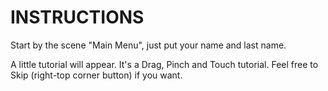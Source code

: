 # INSTRUCTIONS

Start by the scene "Main Menu", just put your name and last name.

A little tutorial will appear. It's a Drag, Pinch and Touch tutorial. Feel free to Skip (right-top corner button) if you want.
